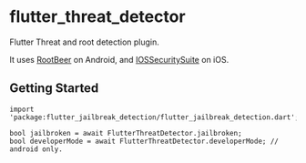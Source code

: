 # flutter_threat_detector

Flutter Threat and root detection plugin.

It uses [RootBeer](https://github.com/scottyab/rootbeer) on Android,
and [IOSSecuritySuite](https://github.com/securing/IOSSecuritySuite) on iOS.

## Getting Started

```
import 'package:flutter_jailbreak_detection/flutter_jailbreak_detection.dart';

bool jailbroken = await FlutterThreatDetector.jailbroken;
bool developerMode = await FlutterThreatDetector.developerMode; // android only.

```